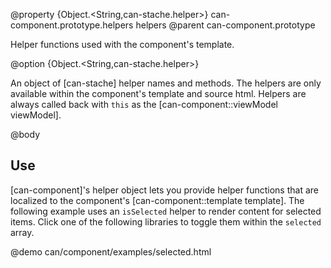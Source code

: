 @property {Object.<String,can-stache.helper>} can-component.prototype.helpers helpers
@parent can-component.prototype

Helper functions used with the component's template.

@option {Object.<String,can-stache.helper>}

An object of [can-stache] helper names and methods. The helpers are only
available within the component's template and source html. Helpers
are always called back with `this` as the [can-component::viewModel viewModel].

@body

## Use

[can-component]'s helper object lets you provide helper functions that are localized to
the component's [can-component::template template].  The following example
uses an `isSelected` helper to render content for selected items. Click
one of the following libraries to toggle them within the `selected` array. 

@demo can/component/examples/selected.html
